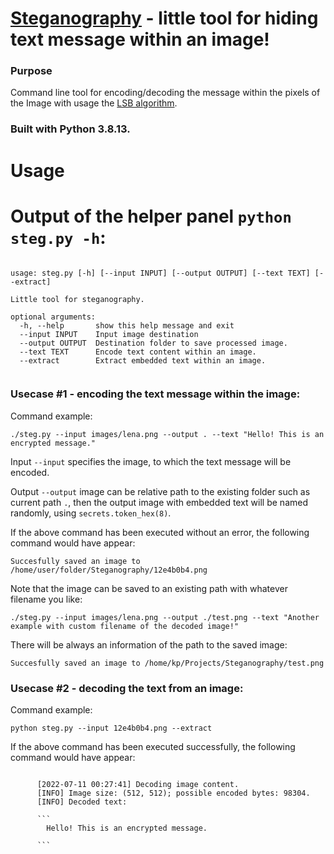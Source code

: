 # [Steganography](https://en.wikipedia.org/wiki/Steganography) - little tool for hiding text message within an image!

### Purpose 

Command line tool for encoding/decoding the message within the pixels of the Image with usage the [LSB algorithm](https://en.wikipedia.org/wiki/Bit_numbering#Bit_significance_and_indexing).

### Built with Python 3.8.13.

# Usage 

# Output of the helper panel `python steg.py -h`:

```

usage: steg.py [-h] [--input INPUT] [--output OUTPUT] [--text TEXT] [--extract]

Little tool for steganography.

optional arguments:
  -h, --help       show this help message and exit
  --input INPUT    Input image destination
  --output OUTPUT  Destination folder to save processed image.
  --text TEXT      Encode text content within an image.
  --extract        Extract embedded text within an image.
  
```

### Usecase #1 - encoding the text message within the image:

Command example:

```
./steg.py --input images/lena.png --output . --text "Hello! This is an encrypted message."
```

Input `--input` specifies the image, to which the text message will be encoded. 

Output `--output` image can be relative path to the existing folder such as current path `.`, then the output image with embedded text will be named randomly, using `secrets.token_hex(8)`.

If the above command has been executed without an error, the following command would have appear:

`Succesfully saved an image to /home/user/folder/Steganography/12e4b0b4.png`

Note that the image can be saved to an existing path with whatever filename you like:

```
./steg.py --input images/lena.png --output ./test.png --text "Another example with custom filename of the decoded image!"
```

There will be always an information of the path to the saved image:

`Succesfully saved an image to /home/kp/Projects/Steganography/test.png`

### Usecase #2 - decoding the text from an image:

Command example:

```
python steg.py --input 12e4b0b4.png --extract
```

If the above command has been executed successfully, the following command would have appear:

```

      [2022-07-11 00:27:41] Decoding image content.
      [INFO] Image size: (512, 512); possible encoded bytes: 98304.
      [INFO] Decoded text:
      
      ```
        Hello! This is an encrypted message.

      ```
```



